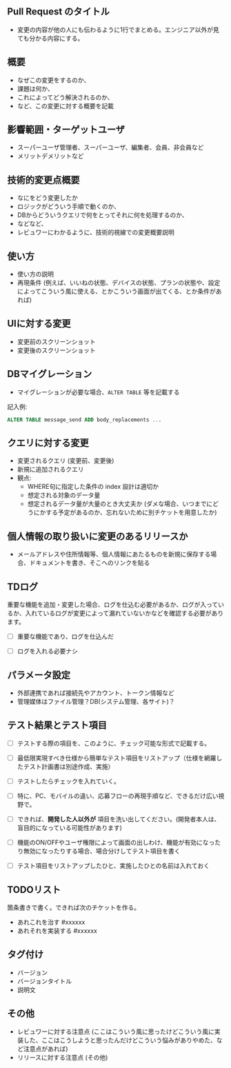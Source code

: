 ## Pull Request のタイトル

* 変更の内容が他の人にも伝わるように1行でまとめる。エンジニア以外が見ても分かる内容にする。


## 概要

* なぜこの変更をするのか、
* 課題は何か、
* これによってどう解決されるのか、
* など、この変更に対する概要を記載


## 影響範囲・ターゲットユーザ

* スーパーユーザ管理者、スーパーユーザ、編集者、会員、非会員など
* メリットデメリットなど


## 技術的変更点概要

* なにをどう変更したか
* ロジックがどういう手順で動くのか、
* DBからどういうクエリで何をとってそれに何を処理するのか、
* などなど、
* レビュワーにわかるように、技術的視線での変更概要説明


## 使い方

* 使い方の説明
* 再現条件 (例えば、いいねの状態、デバイスの状態、プランの状態や、設定によってこういう風に使える、とかこういう画面が出てくる、とか条件があれば)


## UIに対する変更

* 変更前のスクリーンショット
* 変更後のスクリーンショット


## DBマイグレーション

* マイグレーションが必要な場合、`ALTER TABLE` 等を記載する

記入例:

```sql
ALTER TABLE message_send ADD body_replacements ...
```

## クエリに対する変更

* 変更されるクエリ (変更前、変更後)
* 新規に追加されるクエリ
* 観点:
    * WHERE句に指定した条件の index 設計は適切か
    * 想定される対象のデータ量
    * 想定されるデータ量が大量のとき大丈夫か (ダメな場合、いつまでにどうにかする予定があるのか、忘れないために別チケットを用意したか)


## 個人情報の取り扱いに変更のあるリリースか

* メールアドレスや住所情報等、個人情報にあたるものを新規に保存する場合、ドキュメントを書き、そこへのリンクを貼る


## TDログ

重要な機能を追加・変更した場合、ログを仕込む必要があるか、ログが入っているか、入れているログが変更によって漏れていないかなどを確認する必要があります。

* [ ] 重要な機能であり、ログを仕込んだ
* [ ] ログを入れる必要ナシ


## パラメータ設定

* 外部連携であれば接続先やアカウント、トークン情報など
* 管理媒体はファイル管理？DB(システム管理、各サイト)？


## テスト結果とテスト項目

- [ ] テストする際の項目を、このように、チェック可能な形式で記載する。
- [ ] 最低限実現すべき仕様から簡単なテスト項目をリストアップ（仕様を網羅したテスト計画書は別途作成、実施）
- [ ] テストしたらチェックを入れていく。
- [ ] 特に、PC、モバイルの違い、応募フローの再現手順など、できるだけ広い視野で。
- [ ] できれば、**開発した人以外が** 項目を洗い出してください。(開発者本人は、盲目的になっている可能性があります)
- [ ] 機能のON/OFFやユーザ権限によって画面の出しわけ、機能が有効になったり無効になったりする場合、場合分けしてテスト項目を書く
- [ ] テスト項目をリストアップしたひと、実施したひとの名前は入れておく


## TODOリスト

箇条書きで書く。できれば次のチケットを作る。

* あれこれを治す #xxxxxx
* あれそれを実装する #xxxxxx


## タグ付け

* バージョン
* バージョンタイトル
* 説明文


## その他

* レビュワーに対する注意点 (ここはこういう風に思ったけどこういう風に実装した、ここはこうしようと思ったんだけどこういう悩みがありやめた、など注意点があれば)
* リリースに対する注意点 (その他)
